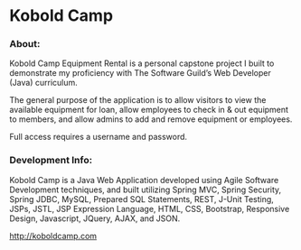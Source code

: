 # Kobold Camp

### About:

Kobold Camp Equipment Rental is a personal capstone project I built to demonstrate my proficiency with The Software Guild’s Web Developer (Java) curriculum. 

The general purpose of the application is to allow visitors to view the available equipment for loan, allow employees to check in & out equipment to members, and allow admins to add and remove equipment or employees.

Full access requires a username and password.

### Development Info:

Kobold Camp is a Java Web Application developed using Agile Software Development techniques, and built utilizing Spring MVC, Spring Security, Spring JDBC, MySQL, Prepared SQL Statements, REST, J-Unit Testing, JSPs, JSTL, JSP Expression Language, HTML, CSS, Bootstrap, Responsive Design, Javascript, JQuery, AJAX, and JSON. 

http://koboldcamp.com
